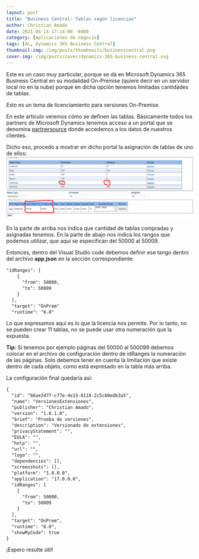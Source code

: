 ```yaml
---
layout: post
title: "Business Central: Tablas según licencias"
author: Christian Amado
date: 2021-04-14 17:14:00 -0400
category: [Aplicaciones de negocio]
tags: [AL, Dynamics 365 Business Central]
thumbnail-img: /img/posts/thumbnails/businesscentral.png
cover-img: /img/posts/cover/dynamics-365-business-central.svg
---
```


Este es un caso muy particular, porque se dá en Microsoft Dynamics 365 Business Central en su modalidad On-Premise (quiere decir en un servidor local no en la nube) porque en dicha opción tenemos limitadas cantidades de tablas.  

Esto es un tema de licenciamiento para versiones On-Premise.

<!--more-->

En este artículo veremos cómo se definen las tablas. Básicamente todos los partners de Microsoft Dynamics tenemos acceso a un portal que se denomina [partnersource](https://businesscenter.mbs.microsoft.com/) donde accedemos a los datos de nuestros clientes.  

Dicho eso, procedo a mostrar en dicho portal la asignación de tablas de uno de ellos:  
![](/img/posts/2021/04/14/LicenseTable1.png)  

En la parte de arriba nos indica que cantidad de tablas compradas y asignadas tenemos. En la parte de abajo nos indica los rangos que podemos utilizar, que aquí se especifican del 50000 al 50009.  

Entonces, dentro del Visual Studio code debemos definir ese tango dentro del archivo **app.json** en la sección correspondiente:
```
"idRanges": [
    {
      "from": 50000,
      "to": 50009
    }
  ],
  "target": "OnPrem"
  "runtime": "6.0"
```
Lo que expresamos aqui es lo que la licencia nos permite. Por lo tanto, no se pueden crear 11 tablas, no se puede usar otra numeración que la expuesta.

**Tip:** Si tenemos por ejemplo páginas del 50000 al 500099 debemos colocar en el archivo de configuración dentro de idRanges la numeración de las páginas. Solo debemos tener en cuenta la limitación que existe dentro de cada objeto, como está expresado en la tabla más arriba.

La configuración final quedaría así:
```
{
  "id": "66ae3477-c77e-4e15-8118-2c5c60edb3a5",
  "name": "VersionesExtensiones",
  "publisher": "Christian Amado",
  "version": "1.0.1.0",
  "brief": "Prueba de versiones",
  "description": "Versionado de extensiones",
  "privacyStatement": "",
  "EULA": "",
  "help": "",
  "url": "",
  "logo": "",
  "dependencies": [],
  "screenshots": [],
  "platform": "1.0.0.0",
  "application": "17.0.0.0",
  "idRanges": [
    {
      "from": 50000,
      "to": 50009
    }
  ],
  "target": "OnPrem",
  "runtime": "6.0",
  "showMyCode": true
}
```

¡Espero resulte útil!